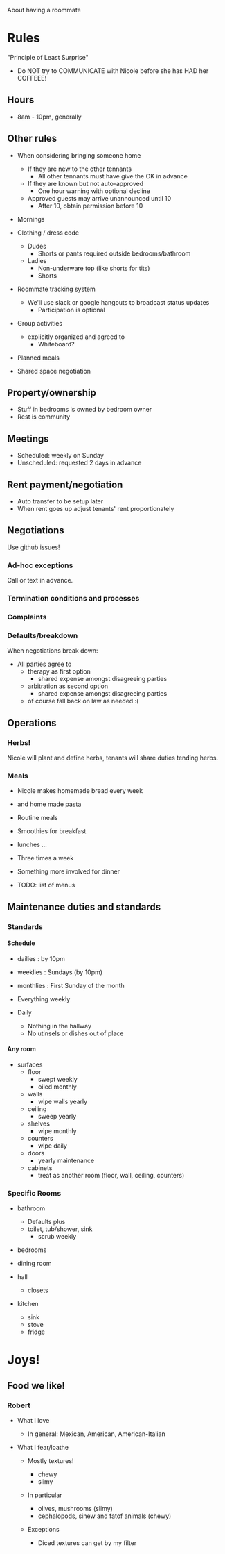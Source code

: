 About having a roommate

# Rules

"Principle of Least Surprise"

  - Do NOT try to COMMUNICATE with Nicole before she has HAD her COFFEEE!

## Hours

- 8am - 10pm, generally

## Other rules

- When considering bringing someone home
  - If they are new to the other tennants
    - All other tennants must have give the OK in advance
  - If they are known but not auto-approved
    - One hour warning with optional decline
  - Approved guests may arrive unannounced until 10
    - After 10, obtain permission before 10

- Mornings

- Clothing / dress code
  - Dudes
    - Shorts or pants required outside bedrooms/bathroom
  - Ladies
    - Non-underware top (like shorts for tits)
    - Shorts

- Roommate tracking system
  - We'll use slack or google hangouts to broadcast status updates
    - Participation is optional

- Group activities
  - explicitly organized and agreed to
    - Whiteboard?

- Planned meals

- Shared space negotiation

## Property/ownership

- Stuff in bedrooms is owned by bedroom owner
- Rest is community

## Meetings

- Scheduled:   weekly on Sunday
- Unscheduled: requested 2 days in advance

## Rent payment/negotiation

- Auto transfer to be setup later
- When rent goes up adjust tenants' rent proportionately

## Negotiations
  
Use github issues!

### Ad-hoc exceptions

Call or text in advance.

### Termination conditions and processes

### Complaints

### Defaults/breakdown

When negotiations break down:

- All parties agree to
  - therapy as first option
    - shared expense amongst disagreeing parties
  - arbitration as second option
    - shared expense amongst disagreeing parties
  - of course fall back on law as needed :(

## Operations

### Herbs!

Nicole will plant and define herbs, tenants will share duties tending herbs.

### Meals

- Nicole makes homemade bread every week
 - and home made pasta

- Routine meals
 - Smoothies for breakfast
 - lunches ... 

- Three times a week
 - Something more involved for dinner
  - TODO: list of menus

## Maintenance duties and standards

### Standards

#### Schedule

-   dailies : by 10pm
-  weeklies : Sundays (by 10pm)
- monthlies : First Sunday of the month

- Everything weekly 

- Daily
  - Nothing in the hallway
  - No utinsels or dishes out of place

#### Any room

- surfaces
  - floor
    - swept weekly
    - oiled monthly
  - walls
    - wipe walls yearly
  - ceiling
    - sweep yearly
  - shelves
    - wipe monthly
  - counters
    - wipe daily
  - doors
    - yearly maintenance
  - cabinets
    - treat as another room (floor, wall, ceiling, counters)

### Specific Rooms

- bathroom
  - Defaults plus
  - toilet, tub/shower, sink
    - scrub weekly

- bedrooms
- dining room
- hall
  - closets

- kitchen
  - sink
  - stove
  - fridge

# Joys!

## Food we like!

### Robert

- What I love
  - In general: Mexican, American, American-Italian

- What I fear/loathe
  - Mostly textures!
    - chewy
    - slimy

  - In particular
    - olives, mushrooms (slimy)
    - cephalopods, sinew and fatof animals (chewy)

  - Exceptions
    - Diced textures can get by my filter
